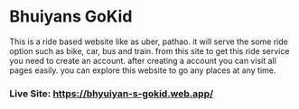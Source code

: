 # Bhuiyans GoKid

This is a ride based website like as uber, pathao. it will serve the some ride option such as bike, car, bus and train. from this site to get this ride service you need to create an account. after creating a account you can visit all pages easily. you can explore this website to go any places at any time.

### Live Site: https://bhyuiyan-s-gokid.web.app/
